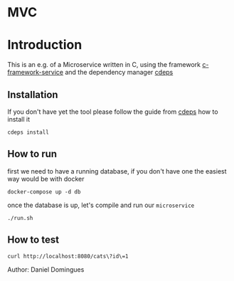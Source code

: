 MVC
===

# Introduction

This is an e.g. of a Microservice written in C, using the framework [c-framework-service](https://github.com/danidomi/c-framework-service) and the dependency manager [cdeps](https://github.com/danidomi/cdeps)


## Installation

If you don't have yet the tool please follow the guide from [cdeps](https://github.com/danidomi/cdeps) how to install it

```shell
cdeps install
```

## How to run

first we need to have a running database, if you don't have one the easiest way would be with docker

```shell
docker-compose up -d db
```

once the database is up, let's compile and run our `microservice`

```shell
./run.sh
```

## How to test

```shell
curl http://localhost:8080/cats\?id\=1
```


Author: Daniel Domingues
